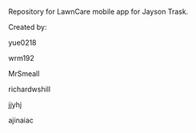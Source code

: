 Repository for LawnCare mobile app for Jayson Trask.

Created by:

yue0218

wrm192

MrSmeall

richardwshill

jjyhj

ajinaiac


